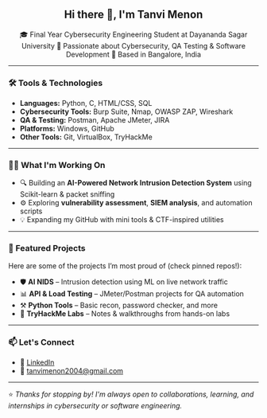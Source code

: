 <h2 align="center">Hi there 👋, I'm Tanvi Menon</h2>

<p align="center">
🎓 Final Year Cybersecurity Engineering Student at Dayananda Sagar University  
🔐 Passionate about Cybersecurity, QA Testing & Software Development  
📍 Based in Bangalore, India
</p>

---

### 🛠️ Tools & Technologies

- **Languages:** Python, C, HTML/CSS, SQL  
- **Cybersecurity Tools:** Burp Suite, Nmap, OWASP ZAP, Wireshark  
- **QA & Testing:** Postman, Apache JMeter, JIRA  
- **Platforms:** Windows, GitHub  
- **Other Tools:** Git, VirtualBox, TryHackMe  

---

### 👩‍💻 What I'm Working On

- 🔍 Building an **AI-Powered Network Intrusion Detection System** using Scikit-learn & packet sniffing
- ⚙️ Exploring **vulnerability assessment**, **SIEM analysis**, and automation scripts
- 💡 Expanding my GitHub with mini tools & CTF-inspired utilities

---

### 📌 Featured Projects

Here are some of the projects I’m most proud of (check pinned repos!):

- 🛡️ **AI NIDS** – Intrusion detection using ML on live network traffic  
- 📊 **API & Load Testing** – JMeter/Postman projects for QA automation  
- ⚒️ **Python Tools** – Basic recon, password checker, and more  
- 🔐 **TryHackMe Labs** – Notes & walkthroughs from hands-on labs  

---

### 📫 Let's Connect

- 🔗 [LinkedIn](https://www.linkedin.com/in/tanvi-menon-35b4302b7/)  
- 📧 tanvimenon2004@gmail.com    

---

⭐ *Thanks for stopping by! I'm always open to collaborations, learning, and internships in cybersecurity or software engineering.*

